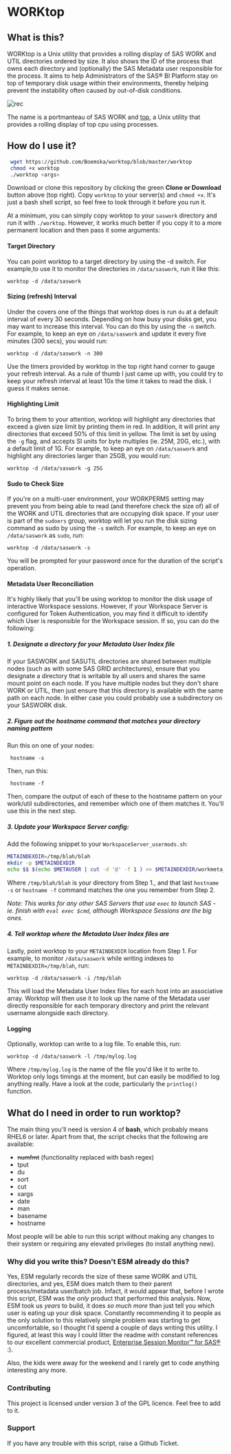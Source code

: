 # WORKtop

## What is this?

WORKtop is a Unix utility that provides a rolling display of SAS WORK and UTIL directories ordered by size. It also shows the ID of the process that owns each directory and (optionally) the SAS Metadata user responsible for the process. It aims to help Administrators of the SAS® BI Platform stay on top of temporary disk usage within their environments, thereby helping prevent the instability often caused by out-of-disk conditions.

![rec](https://cloud.githubusercontent.com/assets/11962123/21123727/7094c938-c0d2-11e6-83e3-82a76d77c363.gif)

The name is a portmanteau of SAS WORK and [top](http://www.unixtop.org/), a Unix utility that provides a rolling display of top cpu using processes.

## How do I use it?

```bash
 wget https://github.com/Boemska/worktop/blob/master/worktop
 chmod +x worktop
 ./worktop <args>
 ```
 
 Download or clone this repository by clicking the green **Clone or Download** button above (top right). Copy `worktop` to your server(s) and `chmod +x`. It's just a bash shell script, so feel free to look through it before you run it. 

At a minimum, you can simply copy worktop to your `saswork` directory and run it with `./worktop`. However, it works much better if you copy it to a more permanent location and then pass it some arguments:

#### Target Directory

You can point worktop to a target directory by using the -d switch. For example,to use it to monitor the directories in `/data/saswork`, run it like this:

```
worktop -d /data/saswork
```

#### Sizing (refresh) Interval

Under the covers one of the things that worktop does is run `du` at a default interval of every 30 seconds. Depending on how busy your disks get, you may want to increase this interval. You can do this by using the `-n` switch. For example, to keep an eye on `/data/saswork` and update it every five minutes (300 secs), you would run:

```
worktop -d /data/saswork -n 300
```

Use the timers provided by worktop in the top right hand corner to gauge your refresh interval. As a rule of thumb I just came up with, you could try to keep your refresh interval at least 10x the time it takes to read the disk. I guess it makes sense. 

#### Highlighting Limit

To bring them to your attention, worktop will highlight any directories that exceed a given size limit by printing them in red. In addition, it will print any directories that exceed 50% of this limit in yellow. The limit is set by using the `-g` flag, and accepts SI units for byte multiples (ie. 25M, 20G, etc.), with a default limit of 1G. For example, to keep an eye on `/data/saswork` and highlight any directories larger than 25GB, you would run:

```
worktop -d /data/saswork -g 25G
```

#### Sudo to Check Size

If you're on a multi-user environment, your WORKPERMS setting may prevent you from being able to read (and therefore check the size of) all of the WORK and UTIL directories that are occupying disk space. If your user is part of the `sudoers` group, worktop will let you run the disk sizing command as sudo by using the `-s` switch. For example, to keep an eye on `/data/saswork` as `sudo`, run:


```
worktop -d /data/saswork -s
```

You will be prompted for your password once for the duration of the script's operation.

#### Metadata User Reconciliation

It's highly likely that you'll be using worktop to monitor the disk usage of interactive Workspace sessions. However, if your Workspace Server is configured for Token Authentication, you may find it difficult to identify which User is responsible for the Workspace session. If so, you can do the following:

##### 1. Designate a directory for your Metadata User Index file

   If your SASWORK and SASUTIL directories are shared between multiple nodes (such as with some SAS GRID architectures), ensure that you designate a directory that is writable by all users and shares the same mount point on each node. If you have multiple nodes but they don't share WORK or UTIL, then just ensure that this directory is available with the same path on each node. In either case you could probably use a subdirectory on your SASWORK disk.

##### 2. Figure out the hostname command that matches your directory naming pattern

   Run this on one of your nodes:
   ```
    hostname -s
   ```

   Then, run this:
   ```
    hostname -f
   ```

   Then, compare the output of each of these to the hostname pattern on your work/util subdirectories, and remember which one of them matches it. You'll use this in the next step.

##### 3. Update your Workspace Server config:

Add the following snippet to your `WorkspaceServer_usermods.sh`:

```sh
METAINDEXDIR=/tmp/blah/blah
mkdir -p $METAINDEXDIR
echo $$ $(echo $METAUSER | cut -d '@' -f 1 ) >> $METAINDEXDIR/workmeta_$(hostname -s)      
```

Where `/tmp/blah/blah` is your directory from Step 1., and that last `hostname -s` or `hostname -f` command matches the one you remember from Step 2. 

*Note: This works for any other SAS Servers that use `exec` to launch SAS - ie. finish with `eval exec $cmd`, although Workspace Sessions are the big ones.*

##### 4. Tell worktop where the Metadata User Index files are

Lastly, point worktop to your `METAINDEXDIR` location from Step 1. For example, to monitor `/data/saswork` while writing indexes to `METAINDEXDIR=/tmp/blah`, run:

```
worktop -d /data/saswork -i /tmp/blah
```

This will load the Metadata User Index files for each host into an associative array. Worktop will then use it to look up the name of the Metadata user directly responsible for each temporary directory and print the relevant username alongside each directory. 

#### Logging

Optionally, worktop can write to a log file. To enable this, run:

```
worktop -d /data/saswork -l /tmp/mylog.log
```

Where `/tmp/mylog.log` is the name of the file you'd like it to write to. Worktop only logs timings at the moment, but can easily be modified to log anything really. Have a look at the code, particularly the `printlog()` function.

## What do I need in order to run worktop?

The main thing you'll need is version 4 of **bash**, which probably means RHEL6 or later. Apart from that, the script checks that the following are available:

- ~~numfmt~~ (functionality replaced with bash regex)
- tput
- du
- sort
- cut
- xargs
- date
- man
- basename
- hostname

Most people will be able to run this script without making any changes to their system or requiring any elevated privileges (to install anything new).

### Why did you write this? Doesn't ESM already do this?

Yes, ESM regularly records the size of these same WORK and UTIL directories, and yes, ESM does match them to their parent process/metadata user/batch job. Infact, it would appear that, before I wrote this script, ESM was the *only* product that performed this analysis. Now, ESM took us *years* to build, it does *so much more* than just tell you which user is eating up your disk space. Constantly recommending it to people as the only solution to this relatively simple problem was starting to get uncomfortable, so I thought I'd spend a couple of days writing this utility. I figured, at least this way I could litter the readme with constant references to our excellent commercial product, [Enterprise Session Monitor™ for SAS®](https://boemskats.com/esm) :).

Also, the kids were away for the weekend and I rarely get to code anything interesting any more.

### Contributing

This project is licensed under version 3 of the GPL licence. Feel free to add to it. 

### Support 

If you have any trouble with this script, raise a Github Ticket. 
